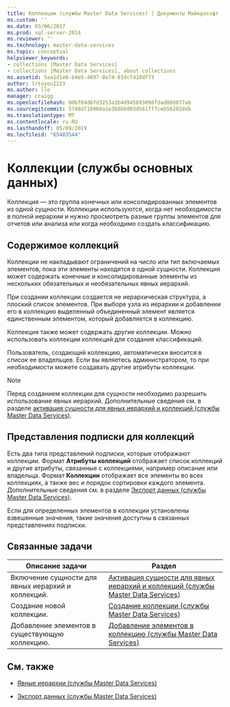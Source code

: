 ```yaml
---
title: Коллекции (службы Master Data Services) | Документы Майкрософт
ms.custom: ''
ms.date: 03/06/2017
ms.prod: sql-server-2014
ms.reviewer: ''
ms.technology: master-data-services
ms.topic: conceptual
helpviewer_keywords:
- collections [Master Data Services]
- collections [Master Data Services], about collections
ms.assetid: 5aa1d1e0-b4e5-4897-8e74-01dcf418df73
author: lrtoyou1223
ms.author: lle
manager: craigg
ms.openlocfilehash: 0dbf84d6fd3253a3b4d945693090fdad00d077ab
ms.sourcegitcommit: 5748d710960a1e3b8bb003d561ff7ceb56202ddb
ms.translationtype: MT
ms.contentlocale: ru-RU
ms.lasthandoff: 05/09/2019
ms.locfileid: "65483544"
---
```

# <a name="collections-master-data-services"></a>Коллекции (службы основных данных)
  Коллекция — это группа конечных или консолидированных элементов из одной сущности. Коллекции используются, когда нет необходимости в полной иерархии и нужно просмотреть разные группы элементов для отчетов или анализа или когда необходимо создать классификацию.  
  
## <a name="what-collections-contain"></a>Содержимое коллекций  
 Коллекции не накладывают ограничений на число или тип включаемых элементов, пока эти элементы находятся в одной сущности. Коллекция может содержать конечные и консолидированные элементы из нескольких обязательных и необязательных явных иерархий.  
  
 При создании коллекции создается не иерархическая структура, а плоский список элементов. При выборе узла из иерархии и добавлении его в коллекцию выделенный объединенный элемент является единственным элементом, который добавляется в коллекцию.  
  
 Коллекция также может содержать другие коллекции. Можно использовать коллекции коллекций для создания классификаций.  
  
 Пользователь, создающий коллекцию, автоматически вносится в список ее владельцев. Если вы являетесь администратором, то при необходимости можете создавать другие атрибуты коллекции.  
  
> [!NOTE]  
>  Перед созданием коллекции для сущности необходимо разрешить использование явных иерархий. Дополнительные сведения см. в разделе [активация сущности для явных иерархий и коллекций &#40;службы Master Data Services&#41;](enable-an-entity-for-explicit-hierarchies-and-collections-master-data-services.md).  
  
## <a name="subscription-views-for-collections"></a>Представления подписки для коллекций  
 Есть два типа представлений подписки, которые отображают коллекции. Формат **Атрибуты коллекций** отображает список коллекций и другие атрибуты, связанные с коллекциями, например описание или владельца. Формат **Коллекции** отображает все элементы во всех коллекциях, а также вес и порядок сортировки каждого элемента. Дополнительные сведения см. в разделе [Экспорт данных &#40;службы Master Data Services&#41;](overview-exporting-data-master-data-services.md).  
  
 Если для определенных элементов в коллекции установлены взвешенные значения, такие значения доступны в связанных представлениях подписки.  
  
## <a name="related-tasks"></a>Связанные задачи  
  
|Описание задачи|Раздел|  
|----------------------|-----------|  
|Включение сущности для явных иерархий и коллекций.|[Активация сущности для явных иерархий и коллекций &#40;службы Master Data Services&#41;](enable-an-entity-for-explicit-hierarchies-and-collections-master-data-services.md)|  
|Создание новой коллекции.|[Создание коллекции (службы Master Data Services)](../../2014/master-data-services/create-a-collection-master-data-services.md)|  
|Добавление элементов в существующую коллекцию.|[Добавление элементов в коллекцию (службы Master Data Services)](../../2014/master-data-services/add-members-to-a-collection-master-data-services.md)|  
  
## <a name="related-content"></a>См. также  
  
-   [Явные иерархии (службы Master Data Services)](../../2014/master-data-services/explicit-hierarchies-master-data-services.md)  
  
-   [Экспорт данных &#40;службы Master Data Services&#41;](overview-exporting-data-master-data-services.md)  
  
  

